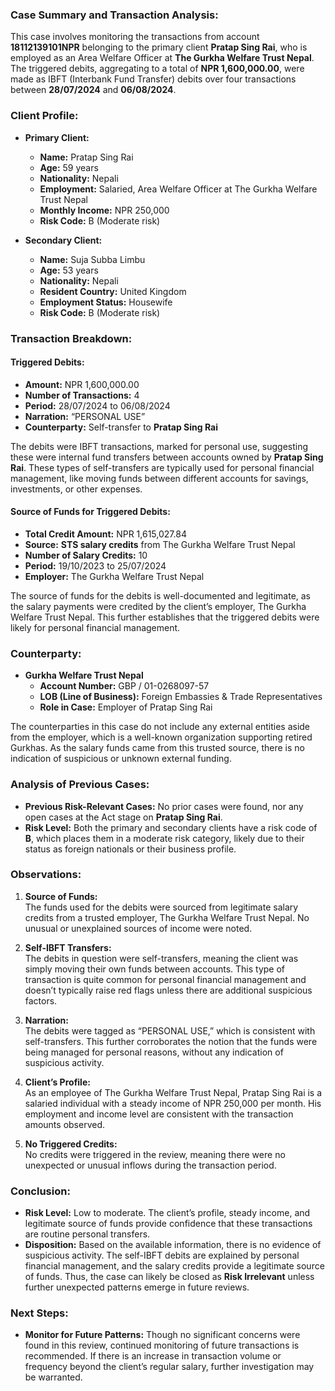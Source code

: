 ### **Case Summary and Transaction Analysis:**

This case involves monitoring the transactions from account **18112139101NPR** belonging to the primary client **Pratap Sing Rai**, who is employed as an Area Welfare Officer at **The Gurkha Welfare Trust Nepal**. The triggered debits, aggregating to a total of **NPR 1,600,000.00**, were made as IBFT (Interbank Fund Transfer) debits over four transactions between **28/07/2024** and **06/08/2024**.

### **Client Profile:**

- **Primary Client:**  
  - **Name:** Pratap Sing Rai  
  - **Age:** 59 years  
  - **Nationality:** Nepali  
  - **Employment:** Salaried, Area Welfare Officer at The Gurkha Welfare Trust Nepal  
  - **Monthly Income:** NPR 250,000  
  - **Risk Code:** B (Moderate risk)

- **Secondary Client:**  
  - **Name:** Suja Subba Limbu  
  - **Age:** 53 years  
  - **Nationality:** Nepali  
  - **Resident Country:** United Kingdom  
  - **Employment Status:** Housewife  
  - **Risk Code:** B (Moderate risk)

### **Transaction Breakdown:**

#### **Triggered Debits:**
- **Amount:** NPR 1,600,000.00  
- **Number of Transactions:** 4  
- **Period:** 28/07/2024 to 06/08/2024  
- **Narration:** “PERSONAL USE”  
- **Counterparty:** Self-transfer to **Pratap Sing Rai**

The debits were IBFT transactions, marked for personal use, suggesting these were internal fund transfers between accounts owned by **Pratap Sing Rai**. These types of self-transfers are typically used for personal financial management, like moving funds between different accounts for savings, investments, or other expenses.

#### **Source of Funds for Triggered Debits:**
- **Total Credit Amount:** NPR 1,615,027.84  
- **Source:** **STS salary credits** from The Gurkha Welfare Trust Nepal  
- **Number of Salary Credits:** 10  
- **Period:** 19/10/2023 to 25/07/2024  
- **Employer:** The Gurkha Welfare Trust Nepal

The source of funds for the debits is well-documented and legitimate, as the salary payments were credited by the client’s employer, The Gurkha Welfare Trust Nepal. This further establishes that the triggered debits were likely for personal financial management.

### **Counterparty:**
- **Gurkha Welfare Trust Nepal**  
  - **Account Number:** GBP / 01-0268097-57  
  - **LOB (Line of Business):** Foreign Embassies & Trade Representatives  
  - **Role in Case:** Employer of Pratap Sing Rai

The counterparties in this case do not include any external entities aside from the employer, which is a well-known organization supporting retired Gurkhas. As the salary funds came from this trusted source, there is no indication of suspicious or unknown external funding.

### **Analysis of Previous Cases:**
- **Previous Risk-Relevant Cases:** No prior cases were found, nor any open cases at the Act stage on **Pratap Sing Rai**.  
- **Risk Level:** Both the primary and secondary clients have a risk code of **B**, which places them in a moderate risk category, likely due to their status as foreign nationals or their business profile.

### **Observations:**
1. **Source of Funds:**  
   The funds used for the debits were sourced from legitimate salary credits from a trusted employer, The Gurkha Welfare Trust Nepal. No unusual or unexplained sources of income were noted.

2. **Self-IBFT Transfers:**  
   The debits in question were self-transfers, meaning the client was simply moving their own funds between accounts. This type of transaction is quite common for personal financial management and doesn’t typically raise red flags unless there are additional suspicious factors.

3. **Narration:**  
   The debits were tagged as “PERSONAL USE,” which is consistent with self-transfers. This further corroborates the notion that the funds were being managed for personal reasons, without any indication of suspicious activity.

4. **Client’s Profile:**  
   As an employee of The Gurkha Welfare Trust Nepal, Pratap Sing Rai is a salaried individual with a steady income of NPR 250,000 per month. His employment and income level are consistent with the transaction amounts observed. 

5. **No Triggered Credits:**  
   No credits were triggered in the review, meaning there were no unexpected or unusual inflows during the transaction period.

### **Conclusion:**
- **Risk Level:** Low to moderate. The client’s profile, steady income, and legitimate source of funds provide confidence that these transactions are routine personal transfers.  
- **Disposition:** Based on the available information, there is no evidence of suspicious activity. The self-IBFT debits are explained by personal financial management, and the salary credits provide a legitimate source of funds. Thus, the case can likely be closed as **Risk Irrelevant** unless further unexpected patterns emerge in future reviews.

### **Next Steps:**
- **Monitor for Future Patterns:** Though no significant concerns were found in this review, continued monitoring of future transactions is recommended. If there is an increase in transaction volume or frequency beyond the client’s regular salary, further investigation may be warranted.
